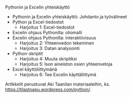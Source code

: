 Pythonin ja Excelin yhteiskäyttö
  * Pythonin ja Excelin yhteiskäyttö: Johdanto ja työvälineet
  *  Python ja Excel-tiedostot
      * Harjoitus 1: Excel-tiedostot
  * Excelin ohjaus Pythonilla: oliomalli
  * Excelin ohjaus Pythonilla: interaktiivisuus
      * Harjoitus 2: Yhteenvedon tekeminen
      * Harjoitus 3: Datan analysointi
  * Python-skriptit
      * Harjoitus 4: Muuta skriptiksi
      * Harjoitus 5: Ison aineiston osien yhteenvetoja
  * Excel käyttöliittymänä
      * Harjoitus 6: Tee Excelin käyttäliittymä
    
Artikkelit perustuvat Aki Taanilan materiaaleihin, ks. https://tilastoapu.wordpress.com/python/.
